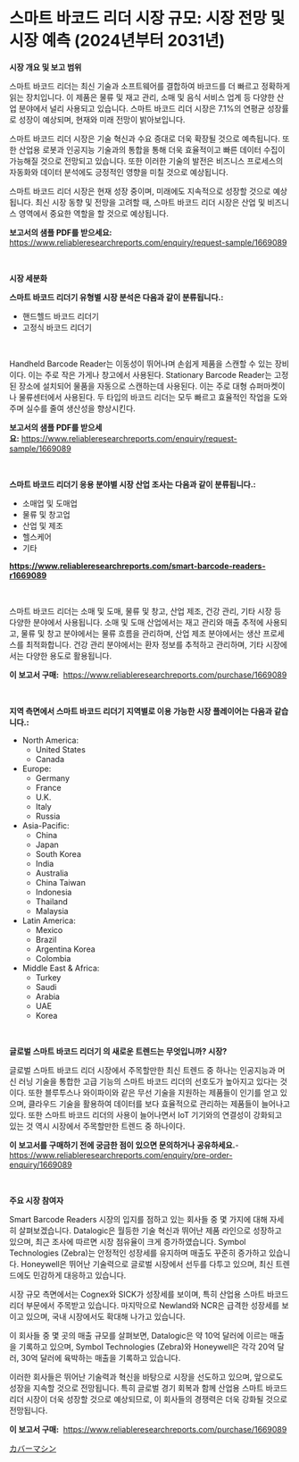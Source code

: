 <p><h1>스마트 바코드 리더 시장 규모: 시장 전망 및 시장 예측 (2024년부터 2031년)</h1></p><p><strong>시장 개요 및 보고 범위</strong></p>
<p><p>스마트 바코드 리더는 최신 기술과 소프트웨어를 결합하여 바코드를 더 빠르고 정확하게 읽는 장치입니다. 이 제품은 물류 및 재고 관리, 소매 및 음식 서비스 업계 등 다양한 산업 분야에서 널리 사용되고 있습니다. 스마트 바코드 리더 시장은 7.1%의 연평균 성장률로 성장이 예상되며, 현재와 미래 전망이 밝아보입니다.</p><p>스마트 바코드 리더 시장은 기술 혁신과 수요 증대로 더욱 확장될 것으로 예측됩니다. 또한 산업용 로봇과 인공지능 기술과의 통합을 통해 더욱 효율적이고 빠른 데이터 수집이 가능해질 것으로 전망되고 있습니다. 또한 이러한 기술의 발전은 비즈니스 프로세스의 자동화와 데이터 분석에도 긍정적인 영향을 미칠 것으로 예상됩니다.</p><p>스마트 바코드 리더 시장은 현재 성장 중이며, 미래에도 지속적으로 성장할 것으로 예상됩니다. 최신 시장 동향 및 전망을 고려할 때, 스마트 바코드 리더 시장은 산업 및 비즈니스 영역에서 중요한 역할을 할 것으로 예상됩니다.</p></p>
<p><strong>보고서의 샘플 PDF를 받으세요:</strong> <a href="https://www.reliableresearchreports.com/enquiry/request-sample/1669089">https://www.reliableresearchreports.com/enquiry/request-sample/1669089</a></p>
<p>&nbsp;</p>
<p><strong>시장 세분화</strong></p>
<p><strong>스마트 바코드 리더기 유형별 시장 분석은 다음과 같이 분류됩니다.:</strong></p>
<p><ul><li>핸드헬드 바코드 리더기</li><li>고정식 바코드 리더기</li></ul></p>
<p>&nbsp;</p>
<p><p>Handheld Barcode Reader는 이동성이 뛰어나며 손쉽게 제품을 스캔할 수 있는 장비이다. 이는 주로 작은 가게나 창고에서 사용된다. Stationary Barcode Reader는 고정된 장소에 설치되어 물품을 자동으로 스캔하는데 사용된다. 이는 주로 대형 슈퍼마켓이나 물류센터에서 사용된다. 두 타입의 바코드 리더는 모두 빠르고 효율적인 작업을 도와주며 실수를 줄여 생산성을 향상시킨다.</p></p>
<p><strong>보고서의 샘플 PDF를 받으세요:</strong>&nbsp;<a href="https://www.reliableresearchreports.com/enquiry/request-sample/1669089">https://www.reliableresearchreports.com/enquiry/request-sample/1669089</a></p>
<p>&nbsp;</p>
<p><strong> 스마트 바코드 리더기 응용 분야별 시장 산업 조사는 다음과 같이 분류됩니다.:</strong></p>
<p><ul><li>소매업 및 도매업</li><li>물류 및 창고업</li><li>산업 및 제조</li><li>헬스케어</li><li>기타</li></ul></p>
<p><strong><a href="https://www.reliableresearchreports.com/smart-barcode-readers-r1669089">https://www.reliableresearchreports.com/smart-barcode-readers-r1669089</a></strong></p>
<p>&nbsp;</p>
<p><p>스마트 바코드 리더는 소매 및 도매, 물류 및 창고, 산업 제조, 건강 관리, 기타 시장 등 다양한 분야에서 사용됩니다. 소매 및 도매 산업에서는 재고 관리와 매출 추적에 사용되고, 물류 및 창고 분야에서는 물류 흐름을 관리하며, 산업 제조 분야에서는 생산 프로세스를 최적화합니다. 건강 관리 분야에서는 환자 정보를 추적하고 관리하며, 기타 시장에서는 다양한 용도로 활용됩니다.</p></p>
<p><strong>이 보고서 구매:</strong>&nbsp; <a href="https://www.reliableresearchreports.com/purchase/1669089">https://www.reliableresearchreports.com/purchase/1669089</a></p>
<p>&nbsp;</p>
<p><strong>지역 측면에서 스마트 바코드 리더기 지역별로 이용 가능한 시장 플레이어는 다음과 같습니다.:</strong></p>
<p><ul>
    <li>
        North America:
        <ul>
            <li>United States</li>
            <li>Canada</li>
        </ul>
    </li>
    <li>
        Europe:
        <ul>
            <li>Germany</li>
            <li>France</li>
            <li>U.K.</li>
            <li>Italy</li>
            <li>Russia</li>
        </ul>
    </li>
    <li>
        Asia-Pacific:
        <ul>
            <li>China</li>
            <li>Japan</li>
            <li>South Korea</li>
            <li>India</li>
            <li>Australia</li>
            <li>China Taiwan</li>
            <li>Indonesia</li>
            <li>Thailand</li>
            <li>Malaysia</li>
        </ul>
    </li>
    <li>
        Latin America:
        <ul>
            <li>Mexico</li>
            <li>Brazil</li>
            <li>Argentina Korea</li>
            <li>Colombia</li>
        </ul>
    </li>
    <li>
        Middle East & Africa:
        <ul>
            <li>Turkey</li>
            <li>Saudi</li>
            <li>Arabia</li>
            <li>UAE</li>
            <li>Korea</li>
        </ul>
    </li>
    </ul></p>
<p>&nbsp;</p>
<p><strong>글로벌 스마트 바코드 리더기 의 새로운 트렌드는 무엇입니까? 시장?</strong></p>
<p><p>글로벌 스마트 바코드 리더 시장에서 주목할만한 최신 트렌드 중 하나는 인공지능과 머신 러닝 기술을 통합한 고급 기능의 스마트 바코드 리더의 선호도가 높아지고 있다는 것이다. 또한 블루투스나 와이파이와 같은 무선 기술을 지원하는 제품들이 인기를 얻고 있으며, 클라우드 기술을 활용하여 데이터를 보다 효율적으로 관리하는 제품들이 늘어나고 있다. 또한 스마트 바코드 리더의 사용이 늘어나면서 IoT 기기와의 연결성이 강화되고 있는 것 역시 시장에서 주목할만한 트렌드 중 하나이다.</p></p>
<p><strong>이 보고서를 구매하기 전에 궁금한 점이 있으면 문의하거나 공유하세요.</strong>- <a href="https://www.reliableresearchreports.com/enquiry/pre-order-enquiry/1669089">https://www.reliableresearchreports.com/enquiry/pre-order-enquiry/1669089</a></p>
<p>&nbsp;</p>
<p><strong>주요 시장 참여자</strong></p>
<p><p>Smart Barcode Readers 시장의 입지를 점하고 있는 회사들 중 몇 가지에 대해 자세히 살펴보겠습니다. Datalogic은 월등한 기술 혁신과 뛰어난 제품 라인으로 성장하고 있으며, 최근 조사에 따르면 시장 점유율이 크게 증가하였습니다. Symbol Technologies (Zebra)는 안정적인 성장세를 유지하며 매출도 꾸준히 증가하고 있습니다. Honeywell은 뛰어난 기술력으로 글로벌 시장에서 선두를 다투고 있으며, 최신 트렌드에도 민감하게 대응하고 있습니다.</p><p>시장 규모 측면에서는 Cognex와 SICK가 성장세를 보이며, 특히 산업용 스마트 바코드 리더 부문에서 주목받고 있습니다. 마지막으로 Newland와 NCR은 급격한 성장세를 보이고 있으며, 국내 시장에서도 확대해 나가고 있습니다.</p><p>이 회사들 중 몇 곳의 매출 규모를 살펴보면, Datalogic은 약 10억 달러에 이르는 매출을 기록하고 있으며, Symbol Technologies (Zebra)와 Honeywell은 각각 20억 달러, 30억 달러에 육박하는 매출을 기록하고 있습니다.</p><p>이러한 회사들은 뛰어난 기술력과 혁신을 바탕으로 시장을 선도하고 있으며, 앞으로도 성장을 지속할 것으로 전망됩니다. 특히 글로벌 경기 회복과 함께 산업용 스마트 바코드 리더 시장이 더욱 성장할 것으로 예상되므로, 이 회사들의 경쟁력은 더욱 강화될 것으로 전망됩니다.</p></p>
<p><strong>이 보고서 구매:</strong>&nbsp;&nbsp;<a href="https://www.reliableresearchreports.com/purchase/1669089">https://www.reliableresearchreports.com/purchase/1669089</a></p>
<p><p><a href="https://github.com/nemesis2824/Market-Research-Report-List-1/blob/main/423487817761.md">カバーマシン</a></p></p>